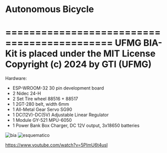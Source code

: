 # Autonomous Bicycle

  ============================================
  UFMG BIA-Kit is placed under the MIT License
  Copyright (c) 2024 by GTI (UFMG)
  ============================================
  Hardware:
  * ESP-WROOM-32 30 pin development board
  * 2 Nidec 24-H
  * 2 Set Tire wheel 88516 + 88517
  * 1 2GT-280 belt, width 6mm
  * 1 All-Metal Gear Servo SG90
  * 1 DC(12V)-DC(5V) Adjustable Linear Regulator 
  * 1 Module GY-521 MPU-6050
  * 1 Power Bank Box Charger, DC 12V output, 3x18650 batteries

<img src="/pictures/bia.png" alt="bia"/>
<img src="/pictures/esquematico.png" alt="esquematico"/>

https://www.youtube.com/watch?v=5PImU6t4usI
